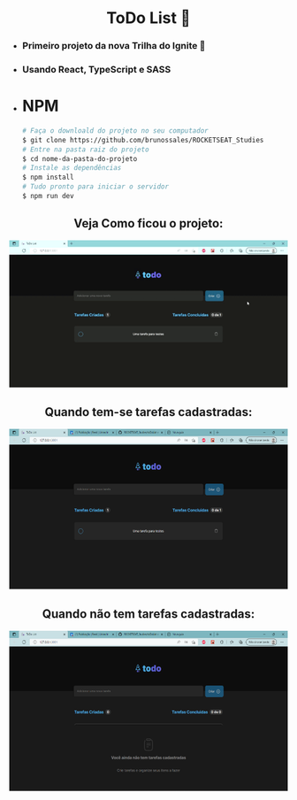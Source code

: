 <div align="center">
    <h1>ToDo List 📑</h1>
</div>

<div align="left">
    <ul>
        <li><h3>Primeiro projeto da nova Trilha do Ignite 🚀 </h3></li> 
        <li><h3>Usando React, TypeScript e SASS</h3></li> 
    </ul>
</div>

- # NPM 
    ```bash
    # Faça o downloald do projeto no seu computador
    $ git clone https://github.com/brunossales/ROCKETSEAT_Studies
    # Entre na pasta raiz do projeto
    $ cd nome-da-pasta-do-projeto
    # Instale as dependências
    $ npm install
    # Tudo pronto para iniciar o servidor
    $ npm run dev
    ```

<div align="center">
    <h2>Veja Como ficou o projeto:</h2>
    <img src="https://github.com/brunossales/ROCKETSEAT_Studies/blob/main/imgs/ToDo%20List%20-%20GIF.gif">
        <a href="https://github.com/brunossales/ROCKETSEAT_Studies/blob/main/imgs/ToDo%20List%20-%20GIF.gif"> </a>
    </img>
    <h2>Quando tem-se tarefas cadastradas:</h2>
    <img src="https://github.com/brunossales/ROCKETSEAT_Studies/blob/main/imgs/toDoListAll.png" width="550" height="290">
        <a href="https://github.com/brunossales/ROCKETSEAT_Studies/blob/main/imgs/toDoListAll.png"> </a>
    </img>
    <h2>Quando não tem tarefas cadastradas:</h2>
    <img src="https://github.com/brunossales/ROCKETSEAT_Studies/blob/main/imgs/todoListNone.png" width="550" height="290">
        <a href="https://github.com/brunossales/ROCKETSEAT_Studies/blob/main/imgs/todoListNone.png"> </a>
    </img>
</div>

